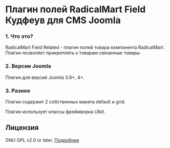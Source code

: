 # Плагин полей RadicalMart Field Кудфеув для CMS Joomla

### 1. Что это?
RadicalMart Field Related - плагин полей товара компонента RadicalMart. Плагин позволяет прикреплять к товарам связанные товары.

### 2. Версии Joomla
Плагин для версий Joomla 3.9+, 4+.

### 3. Разное

Плагин содержит 2 собственных макета default и grid.

Плагин использует классы фреймворка UIkit.

## Лицензия
GNU GPL v2.0 or later. [Подробнее](https://github.com/ficion13/plg_radicalmart_fields_download/blob/master/LICENSE)